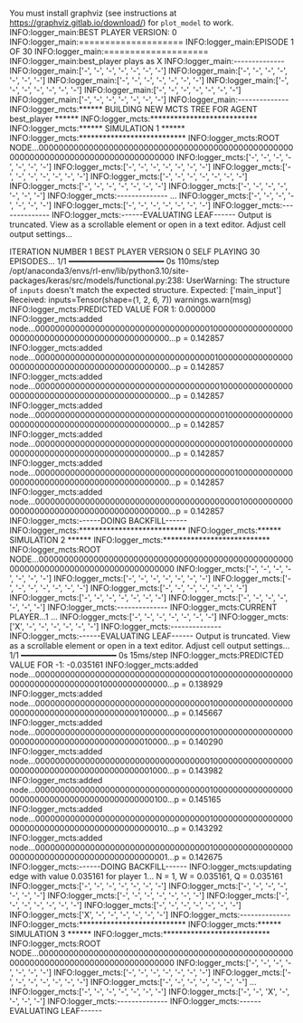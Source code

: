 You must install graphviz (see instructions at https://graphviz.gitlab.io/download/) for `plot_model` to work.
INFO:logger_main:BEST PLAYER VERSION: 0
INFO:logger_main:====================
INFO:logger_main:EPISODE 1 OF 30
INFO:logger_main:====================
INFO:logger_main:best_player plays as X
INFO:logger_main:--------------
INFO:logger_main:['-', '-', '-', '-', '-', '-', '-']
INFO:logger_main:['-', '-', '-', '-', '-', '-', '-']
INFO:logger_main:['-', '-', '-', '-', '-', '-', '-']
INFO:logger_main:['-', '-', '-', '-', '-', '-', '-']
INFO:logger_main:['-', '-', '-', '-', '-', '-', '-']
INFO:logger_main:['-', '-', '-', '-', '-', '-', '-']
INFO:logger_main:--------------
INFO:logger_mcts:****** BUILDING NEW MCTS TREE FOR AGENT best_player ******
INFO:logger_mcts:***************************
INFO:logger_mcts:****** SIMULATION 1 ******
INFO:logger_mcts:***************************
INFO:logger_mcts:ROOT NODE...000000000000000000000000000000000000000000000000000000000000000000000000000000000000
INFO:logger_mcts:['-', '-', '-', '-', '-', '-', '-']
INFO:logger_mcts:['-', '-', '-', '-', '-', '-', '-']
INFO:logger_mcts:['-', '-', '-', '-', '-', '-', '-']
INFO:logger_mcts:['-', '-', '-', '-', '-', '-', '-']
INFO:logger_mcts:['-', '-', '-', '-', '-', '-', '-']
INFO:logger_mcts:['-', '-', '-', '-', '-', '-', '-']
INFO:logger_mcts:--------------
...
INFO:logger_mcts:['-', '-', '-', '-', '-', '-', '-']
INFO:logger_mcts:['-', '-', '-', '-', '-', '-', '-']
INFO:logger_mcts:--------------
INFO:logger_mcts:------EVALUATING LEAF------
Output is truncated. View as a scrollable element or open in a text editor. Adjust cell output settings...


ITERATION NUMBER 1
BEST PLAYER VERSION 0
SELF PLAYING 30 EPISODES...
1/1 ━━━━━━━━━━━━━━━━━━━━ 0s 110ms/step
/opt/anaconda3/envs/rl-env/lib/python3.10/site-packages/keras/src/models/functional.py:238: UserWarning: The structure of `inputs` doesn't match the expected structure.
Expected: ['main_input']
Received: inputs=Tensor(shape=(1, 2, 6, 7))
  warnings.warn(msg)
INFO:logger_mcts:PREDICTED VALUE FOR 1: 0.000000
INFO:logger_mcts:added node...000000000000000000000000000000000001000000000000000000000000000000000000000000000000...p = 0.142857
INFO:logger_mcts:added node...000000000000000000000000000000000000100000000000000000000000000000000000000000000000...p = 0.142857
INFO:logger_mcts:added node...000000000000000000000000000000000000010000000000000000000000000000000000000000000000...p = 0.142857
INFO:logger_mcts:added node...000000000000000000000000000000000000001000000000000000000000000000000000000000000000...p = 0.142857
INFO:logger_mcts:added node...000000000000000000000000000000000000000100000000000000000000000000000000000000000000...p = 0.142857
INFO:logger_mcts:added node...000000000000000000000000000000000000000010000000000000000000000000000000000000000000...p = 0.142857
INFO:logger_mcts:added node...000000000000000000000000000000000000000001000000000000000000000000000000000000000000...p = 0.142857
INFO:logger_mcts:------DOING BACKFILL------
INFO:logger_mcts:***************************
INFO:logger_mcts:****** SIMULATION 2 ******
INFO:logger_mcts:***************************
INFO:logger_mcts:ROOT NODE...000000000000000000000000000000000000000000000000000000000000000000000000000000000000
INFO:logger_mcts:['-', '-', '-', '-', '-', '-', '-']
INFO:logger_mcts:['-', '-', '-', '-', '-', '-', '-']
INFO:logger_mcts:['-', '-', '-', '-', '-', '-', '-']
INFO:logger_mcts:['-', '-', '-', '-', '-', '-', '-']
INFO:logger_mcts:['-', '-', '-', '-', '-', '-', '-']
INFO:logger_mcts:['-', '-', '-', '-', '-', '-', '-']
INFO:logger_mcts:--------------
INFO:logger_mcts:CURRENT PLAYER...1
...
INFO:logger_mcts:['-', '-', '-', '-', '-', '-', '-']
INFO:logger_mcts:['X', '-', '-', '-', '-', '-', '-']
INFO:logger_mcts:--------------
INFO:logger_mcts:------EVALUATING LEAF------
Output is truncated. View as a scrollable element or open in a text editor. Adjust cell output settings...
1/1 ━━━━━━━━━━━━━━━━━━━━ 0s 15ms/step
INFO:logger_mcts:PREDICTED VALUE FOR -1: -0.035161
INFO:logger_mcts:added node...000000000000000000000000000000000001000000000000000000000000000000000010000000000000...p = 0.138929
INFO:logger_mcts:added node...000000000000000000000000000000000001000000000000000000000000000000000000000000100000...p = 0.145667
INFO:logger_mcts:added node...000000000000000000000000000000000001000000000000000000000000000000000000000000010000...p = 0.140290
INFO:logger_mcts:added node...000000000000000000000000000000000001000000000000000000000000000000000000000000001000...p = 0.143982
INFO:logger_mcts:added node...000000000000000000000000000000000001000000000000000000000000000000000000000000000100...p = 0.145165
INFO:logger_mcts:added node...000000000000000000000000000000000001000000000000000000000000000000000000000000000010...p = 0.143292
INFO:logger_mcts:added node...000000000000000000000000000000000001000000000000000000000000000000000000000000000001...p = 0.142675
INFO:logger_mcts:------DOING BACKFILL------
INFO:logger_mcts:updating edge with value 0.035161 for player 1... N = 1, W = 0.035161, Q = 0.035161
INFO:logger_mcts:['-', '-', '-', '-', '-', '-', '-']
INFO:logger_mcts:['-', '-', '-', '-', '-', '-', '-']
INFO:logger_mcts:['-', '-', '-', '-', '-', '-', '-']
INFO:logger_mcts:['-', '-', '-', '-', '-', '-', '-']
INFO:logger_mcts:['-', '-', '-', '-', '-', '-', '-']
INFO:logger_mcts:['X', '-', '-', '-', '-', '-', '-']
INFO:logger_mcts:--------------
INFO:logger_mcts:***************************
INFO:logger_mcts:****** SIMULATION 3 ******
INFO:logger_mcts:***************************
INFO:logger_mcts:ROOT NODE...000000000000000000000000000000000000000000000000000000000000000000000000000000000000
INFO:logger_mcts:['-', '-', '-', '-', '-', '-', '-']
INFO:logger_mcts:['-', '-', '-', '-', '-', '-', '-']
INFO:logger_mcts:['-', '-', '-', '-', '-', '-', '-']
INFO:logger_mcts:['-', '-', '-', '-', '-', '-', '-']
...
INFO:logger_mcts:['-', '-', '-', '-', '-', '-', '-']
INFO:logger_mcts:['-', '-', 'X', '-', '-', '-', '-']
INFO:logger_mcts:--------------
INFO:logger_mcts:------EVALUATING LEAF------